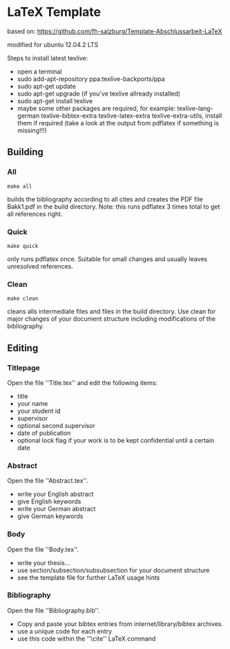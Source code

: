LaTeX Template 
==============

based on: https://github.com/fh-salzburg/Template-Abschlussarbeit-LaTeX

modified for ubuntu 12.04.2 LTS

Steps to install latest texlive:
* open a terminal
* sudo add-apt-repository ppa:texlive-backports/ppa
* sudo apt-get update
* sudo apt-get upgrade (if you've texlive allready installed)
* sudo apt-get install texlive
* maybe some other packages are required, for example: texlive-lang-german texlive-bibtex-extra texlive-latex-extra texlive-extra-utils, install them if required (take a look at the output from pdflatex if something is missing!!!)

Building
--------

### All

	make all


builds the bibliography according to all cites and creates the PDF file
	Bakk1.pdf
in the build directory.
Note: this runs pdflatex 3 times total to get all references right.

### Quick 
	make quick

only runs pdflatex once. Suitable for small changes and usually leaves
unresolved references.

### Clean 
	make clean

cleans alls intermediate files and files in the build directory.
Use clean for major changes of your document structure including
modifications of the bibliography.


Editing
-------

### Titlepage 
Open the file ''Title.tex'' and edit the following items:
* title
* your name
* your student id
* supervisor
* optional second supervisor
* date of publication
* optional lock flag if your work is to be kept confidential until a certain date

### Abstract
Open the file ''Abstract.tex''.
* write your English abstract
* give English keywords
* write your German abstract
* give German keywords

### Body
Open the file ''Body.tex''.
* write your thesis...
* use section/subsection/subsubsection for your document structure
* see the template file for further LaTeX usage hints

### Bibliography
Open the file ''Bibliography.bib''.
* Copy and paste your bibtex entries from internet/library/bibtex archives.
* use a unique code for each entry
* use this code within the ''\cite'' LaTeX command

